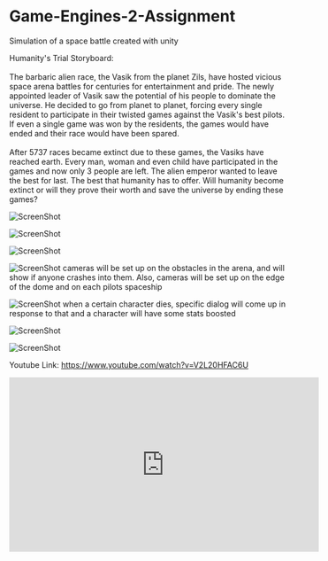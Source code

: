 # Game-Engines-2-Assignment
Simulation of a space battle created with unity

Humanity's Trial Storyboard: <br /> <br />
The barbaric alien race, the Vasik from the planet Zils, have hosted vicious space arena battles for centuries for entertainment and pride.
The newly appointed leader of Vasik saw the potential of his people to dominate the universe.
He decided to go from planet to planet, forcing every single resident to participate in their twisted games against the Vasik's best pilots.
If even a single game was won by the residents, the games would have ended and their race would have been spared. <br /> <br />
After 5737 races became extinct due to these games, the Vasiks have reached earth.
Every man, woman and even child have participated in the games and now only 3 people are left.
The alien emperor wanted to leave the best for last. The best that humanity has to offer.
Will humanity become extinct or will they prove their worth and save the universe by ending these games?

![ScreenShot](https://raw.github.com/KeithMcLoughlin/Game-Engines-2-Assignment/master/Storyboard/images/intro.png)

![ScreenShot](https://raw.github.com/KeithMcLoughlin/Game-Engines-2-Assignment/master/Storyboard/images/humans_intro.png)

![ScreenShot](https://raw.github.com/KeithMcLoughlin/Game-Engines-2-Assignment/master/Storyboard/images/vasiks_intro.png)

![ScreenShot](https://raw.github.com/KeithMcLoughlin/Game-Engines-2-Assignment/master/Storyboard/images/Games_1.png)
cameras will be set up on the obstacles in the arena, and will show if anyone crashes into them. Also, cameras will be set up on the edge of the dome and on each pilots spaceship

![ScreenShot](https://raw.github.com/KeithMcLoughlin/Game-Engines-2-Assignment/master/Storyboard/images/Games_2.png)
when a certain character dies, specific dialog will come up in response to that and a character will have some stats boosted

![ScreenShot](https://raw.github.com/KeithMcLoughlin/Game-Engines-2-Assignment/master/Storyboard/images/Games_3.png)

![ScreenShot](https://raw.github.com/KeithMcLoughlin/Game-Engines-2-Assignment/master/Storyboard/images/Games_4.png)


Youtube Link: https://www.youtube.com/watch?v=V2L20HFAC6U
<iframe width="560" height="315" src="https://www.youtube.com/embed/V2L20HFAC6U" frameborder="0" allow="autoplay; encrypted-media" allowfullscreen></iframe>

